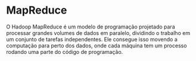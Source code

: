 # MapReduce

O Hadoop MapReduce é um modelo de programação projetado para processar grandes volumes de dados em paralelo, dividindo o trabalho em um conjunto de tarefas independentes. Ele consegue isso movendo a computação para perto dos dados, onde cada máquina tem um processo rodando uma parte do código de programação.